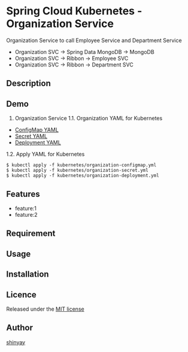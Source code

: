 # Spring Cloud Kubernetes - Organization Service

Organization Service to call Employee Service and Department Service

- Organization SVC -> Spring Data MongoDB -> MongoDB
- Organization SVC -> Ribbon -> Employee SVC
- Organization SVC -> Ribbon -> Department SVC

## Description

## Demo

1. Organization Service
1.1. Organization YAML for Kubernetes

- [ConfigMap YAML](kubernetes/organization-configmap.yml)
- [Secret YAML](kubernetes/organization-secret.yml)
- [Deployment YAML](kubernetes/organization-deployment.yml)

1.2. Apply YAML for Kubernetes

```shell script
$ kubectl apply -f kubernetes/organization-configmap.yml
$ kubectl apply -f kubernetes/organization-secret.yml
$ kubectl apply -f kubernetes/organization-deployment.yml
```

## Features

- feature:1
- feature:2

## Requirement

## Usage

## Installation

## Licence

Released under the [MIT license](https://gist.githubusercontent.com/shinyay/56e54ee4c0e22db8211e05e70a63247e/raw/34c6fdd50d54aa8e23560c296424aeb61599aa71/LICENSE)

## Author

[shinyay](https://github.com/shinyay)
